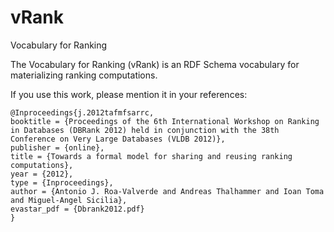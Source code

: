 # vRank
Vocabulary for Ranking

The Vocabulary for Ranking (vRank) is an RDF Schema vocabulary for materializing ranking computations.

If you use this work, please mention it in your references:

  ```
  @Inproceedings{j.2012tafmfsarrc,
  booktitle = {Proceedings of the 6th International Workshop on Ranking in Databases (DBRank 2012) held in conjunction with the 38th Conference on Very Large Databases (VLDB 2012)},
  publisher = {online},
  title = {Towards a formal model for sharing and reusing ranking computations},
  year = {2012},
  type = {Inproceedings},
  author = {Antonio J. Roa-Valverde and Andreas Thalhammer and Ioan Toma and Miguel-Angel Sicilia},
  evastar_pdf = {Dbrank2012.pdf}
  }
  ```
